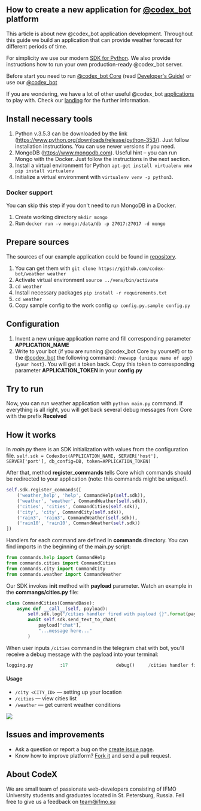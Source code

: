 ## How to create a new application for [@codex_bot](https://github.com/codex-team/codex.bot) platform

This article is about new @codex_bot application development. Throughout this guide we build an application that can provide weather forecast for different periods of time.

For simplicity we use our modern [SDK for Python](https://github.com/codex-bot/sdk-python). We also provide instructions how to run your own production-ready @codex_bot server.

Before start you need to run [@codex_bot Core](https://github.com/codex-team/codex.bot) (read [Developer's Guide](https://github.com/codex-team/codex.bot/wiki/Developer's-Guide)) or use our [@codex_bot](https://t.me/codex_bot)

If you are wondering, we have a lot of other useful @codex_bot [applications](https://github.com/codex-bot) to play with. Check our [landing](https://ifmo.su/bot) for the further information.

## Install necessary tools

1. Python v.3.5.3 can be downloaded by the link (https://www.python.org/downloads/release/python-353/). Just follow installation instructions. You can use newer versions if you need.
2. MongoDB (https://www.mongodb.com). Useful hint – you can run Mongo with the Docker. Just follow the instructions in the next section.
3. Install a virtual environment for Python `apt-get install virtualenv или pip install virtualenv`
4. Initialize a virtual environment with `virtualenv venv -p python3`.

### Docker support

You can skip this step if you don't need to run MongoDB in a Docker.
1. Create working directory `mkdir mongo`
2. Run `docker run -v mongo:/data/db -p 27017:27017 -d mongo`

## Prepare sources

The sources of our example application could be found in [repository](https://github.com/codex-bot/weather).
1. You can get them with `git clone https://github.com/codex-bot/weather weather`
2. Activate virtual environment `source ../venv/bin/activate`
3. `cd weather`
3. Install necessary packages `pip install -r requirements.txt`
4. `cd weather`
5. Copy sample config to the work config `cp config.py.sample config.py`

## Configuration

1. Invent a new unique application name and fill corresponding parameter **APPLICATION_NAME**
2. Write to your bot (if you are running @codex_bot Core by yourself) or to the [@codex_bot](t.me/codex_bot) the following command: `/newapp {unique name of app} {your host}`. You will get a token back. Copy this token to corresponding parameter **APPLICATION_TOKEN** in your **config.py**

## Try to run

Now, you can run weather application with `python main.py` command. If everything is all right, you will get back several debug messages from Core with the prefix __Received__

## How it works

In *main.py* there is an SDK initialization with values from the configuration file.
`self.sdk = CodexBot(APPLICATION_NAME, SERVER['host'], SERVER['port'], db_config=DB, token=APPLICATION_TOKEN)`

After that, method **register_commands** tells Core which commands should be redirected to your application (note: this commands might be unique!).

```python
self.sdk.register_commands([
    ('weather_help', 'help', CommandHelp(self.sdk)),
    ('weather', 'weather', CommandWeather(self.sdk)),
    ('cities', 'cities', CommandCities(self.sdk)),
    ('city', 'city', CommandCity(self.sdk)),
    ('rain3', 'rain3', CommandWeather(self.sdk)),
    ('rain10', 'rain10', CommandWeather(self.sdk))
])
```

Handlers for each command are defined in **commands** directory. You can find imports in the beginning of the main.py script:

```python
from commands.help import CommandHelp
from commands.cities import CommandCities
from commands.city import CommandCity
from commands.weather import CommandWeather
```

Our SDK invokes **__init__** method with **payload** parameter. Watch an example in the **commangs/cities.py** file:

```python
class CommandCities(CommandBase):
    async def __call__(self, payload):
        self.sdk.log("/cities handler fired with payload {}".format(payload))
        await self.sdk.send_text_to_chat(
            payload["chat"],
            "...message here..."
        )
```
When user inputs `/cities` command in the telegram chat with bot, you'll receive a debug message with the payload into your terminal:

```python
logging.py          :17                  debug() 	 /cities handler fired with payload {'command': 'cities', 'params': '', 'chat': 'RXRI6S0N', 'user': 'VZXTDQ44'}
```

#### Usage

- `/city <CITY_ID>` — setting up your location
- `/cities` — view cities list
- `/weather` — get current weather conditions

![](https://capella.pics/3ee93508-ef47-4c61-9c2f-988e2e6d9b93)

## Issues and improvements

- Ask a question or report a bug on the [create issue page](https://github.com/codex-team/codex.bot/issues/new).
- Know how to improve platform? [Fork it](https://github.com/codex-team/codex.bot) and send a pull request.

## About CodeX

We are small team of passionate web-developers consisting of IFMO University students and graduates located in St. Petersburg, Russia. Fell free to give us a feedback on  [team@ifmo.su](mailto:team@ifmo.su)
